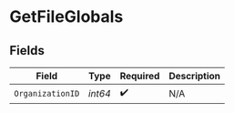 # GetFileGlobals


## Fields

| Field              | Type               | Required           | Description        |
| ------------------ | ------------------ | ------------------ | ------------------ |
| `OrganizationID`   | *int64*            | :heavy_check_mark: | N/A                |